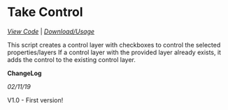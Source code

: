 # Take Control

[*View Code*](/scripts/OnOffControl.jsx) | [*Download/Usage*](http://authorsprojects.com)

This script creates a control layer with checkboxes to control the selected properties/layers
If a control layer with the provided layer already exists, it adds the control to the existing control layer.

**ChangeLog**

*02/11/19*

V1.0 - First version!
